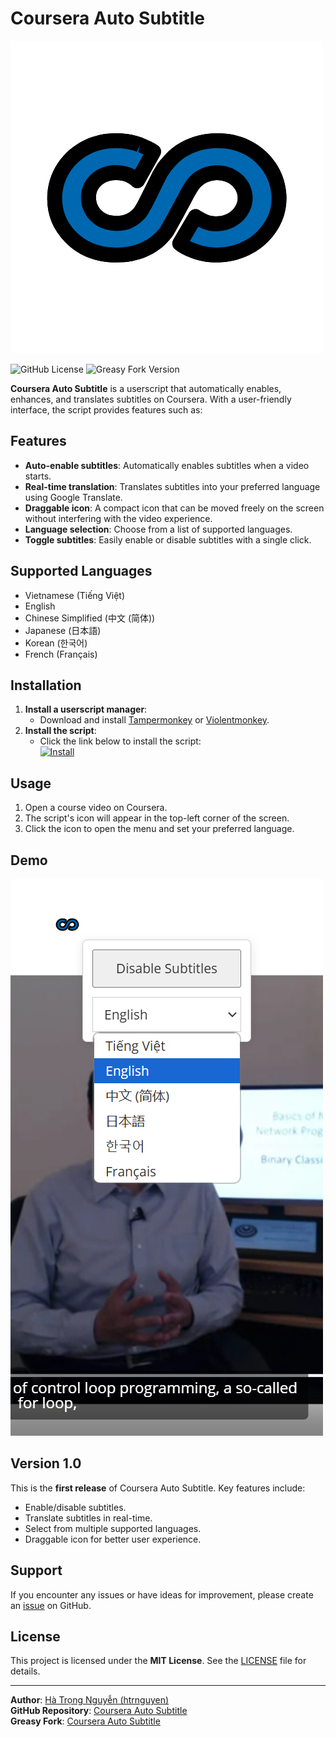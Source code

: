# Coursera Auto Subtitle

![Logo](https://github.com/htrnguyen/User-Scripts/raw/main/Coursera-Auto-Subtitle/coursera-auto-subtitle-logo.png)

![GitHub License](https://img.shields.io/github/license/htrnguyen/Coursera-Auto-Subtitle?style=for-the-badge)
![Greasy Fork Version](https://img.shields.io/greasyfork/v/522571?label=Greasy%20Fork&style=for-the-badge)

**Coursera Auto Subtitle** is a userscript that automatically enables, enhances, and translates subtitles on Coursera. With a user-friendly interface, the script provides features such as:

## Features
- **Auto-enable subtitles**: Automatically enables subtitles when a video starts.
- **Real-time translation**: Translates subtitles into your preferred language using Google Translate.
- **Draggable icon**: A compact icon that can be moved freely on the screen without interfering with the video experience.
- **Language selection**: Choose from a list of supported languages.
- **Toggle subtitles**: Easily enable or disable subtitles with a single click.

## Supported Languages
- Vietnamese (Tiếng Việt)
- English
- Chinese Simplified (中文 (简体))
- Japanese (日本語)
- Korean (한국어)
- French (Français)

## Installation
1. **Install a userscript manager**:
   - Download and install [Tampermonkey](https://www.tampermonkey.net/) or [Violentmonkey](https://violentmonkey.github.io/).
2. **Install the script**:
   - Click the link below to install the script:  
     [![Install](https://img.shields.io/badge/Install-Script-brightgreen?style=for-the-badge)](https://greasyfork.org/vi/scripts/522571-coursera-auto-subtitle)

## Usage
1. Open a course video on Coursera.
2. The script's icon will appear in the top-left corner of the screen.
3. Click the icon to open the menu and set your preferred language.

## Demo
![Demo](https://github.com/htrnguyen/User-Scripts/raw/main/Coursera-Auto-Subtitle/DEMO.png)

## Version 1.0
This is the **first release** of Coursera Auto Subtitle. Key features include:
- Enable/disable subtitles.
- Translate subtitles in real-time.
- Select from multiple supported languages.
- Draggable icon for better user experience.

## Support
If you encounter any issues or have ideas for improvement, please create an [issue](https://github.com/htrnguyen/Coursera-Auto-Subtitle/issues) on GitHub.

## License
This project is licensed under the **MIT License**. See the [LICENSE](https://github.com/htrnguyen/Coursera-Auto-Subtitle/raw/main/LICENSE) file for details.

---

**Author**: [Hà Trọng Nguyễn (htrnguyen)](https://github.com/htrnguyen)  
**GitHub Repository**: [Coursera Auto Subtitle](https://github.com/htrnguyen/Coursera-Auto-Subtitle)  
**Greasy Fork**: [Coursera Auto Subtitle](https://greasyfork.org/vi/scripts/522571-coursera-auto-subtitle)
